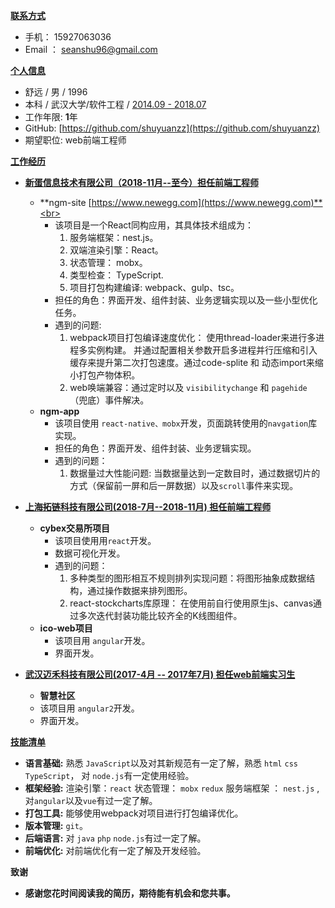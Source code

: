 <u>**联系方式**</u>

* 手机： 15927063036
* Email ： <a href="mailto:seanshu96@gmail.com">seanshu96@gmail.com</a>

<u>**个人信息**</u>
* 舒远 / 男 / 1996
* 本科 / 武汉大学/软件工程 / <u> 2014.09 - 2018.07 </u>
* 工作年限: <b>1</b>年
* GitHub: [https://github.com/shuyuanzz](https://github.com/shuyuanzz)
* 期望职位: web前端工程师


<u>**工作经历**</u>

* <u>**新蛋信息技术有限公司（2018-11月--至今）担任前端工程师**</u>
   + **ngm-site [https://www.newegg.com](https://www.newegg.com)**<br>
     + 该项目是一个React同构应用，其具体技术组成为：
       1. 服务端框架：nest.js。
       2. 双端渲染引擎：React。
       3. 状态管理： mobx。
       4. 类型检查： TypeScript.
       5. 项目打包构建编译: webpack、gulp、tsc。
     + 担任的角色：界面开发、组件封装、业务逻辑实现以及一些小型优化任务。
     + 遇到的问题:
       1. webpack项目打包编译速度优化： 使用thread-loader来进行多进程多实例构建。 并通过配置相关参数开启多进程并行压缩和引入缓存来提升第二次打包速度。通过code-splite 和 动态import来缩小打包产物体积。
       2. web唤端兼容：通过定时以及 `visibilitychange` 和  `pagehide` （兜底）事件解决。
   + **ngm-app**<br/>
     + 该项目使用  `react-native、mobx`开发，页面跳转使用的`navgation`库实现。
     + 担任的角色：界面开发、组件封装、业务逻辑实现。
     + 遇到的问题：
       1. 数据量过大性能问题: 当数据量达到一定数目时，通过数据切片的方式（保留前一屏和后一屏数据）以及``scroll``事件来实现。
* <u>**上海拓链科技有限公司(2018-7月--2018-11月) 担任前端工程师**</u>
   + **cybex交易所项目**<br>
     + 该项目使用用`react`开发。
     + 数据可视化开发。
     + 遇到的问题：
       1. 多种类型的图形相互不规则排列实现问题：将图形抽象成数据结构，通过操作数据来排列图形。
       2. react-stockcharts库原理： 在使用前自行使用原生js、canvas通过多次迭代封装功能比较齐全的K线图组件。
   + **ico-web项目**
     + 该项目用 ``angular``开发。
     + 界面开发。     

* <u>**武汉迈禾科技有限公司(2017-4月 -- 2017年7月) 担任web前端实习生**</u>
     + **智慧社区**
     + 该项目用 ``angular2``开发。
     + 界面开发。     

<u>**技能清单**</u>
  * **语言基础:** 熟悉 ``JavaScript``以及对其新规范有一定了解，熟悉 ``html`` ``css`` ``TypeScript``， 对 ``node.js``有一定使用经验。
  * **框架经验:** 渲染引擎：``react`` 状态管理： ``mobx`` ``redux`` 服务端框架 ： ``nest.js`` ,对``angular``以及``vue``有过一定了解。
  * **打包工具:**  能够使用webpack对项目进行打包编译优化。
  * **版本管理:**  ``git``。
  * **后端语言:** 对 ``java`` ``php`` ``node.js``有过一定了解。
  * **前端优化:** 对前端优化有一定了解及开发经验。


**致谢**
 * **感谢您花时间阅读我的简历，期待能有机会和您共事。**    